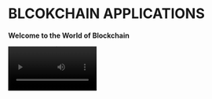 # BLCOKCHAIN APPLICATIONS

**Welcome to the World of Blockchain**

<video src='https://drive.google.com/file/d/1D9RM4UWpW7POj38qdiIr44adt0p20KCu/view?usp=drive_link' width=180/>

[![RXVAULT BLOCK](https://drive.google.com/file/d/1meJkM23xkIbeT6iPxCWyIhukrE6tQAg1/view?usp=drive_link)](https://drive.google.com/file/d/1D9RM4UWpW7POj38qdiIr44adt0p20KCu/view?usp=drive_link)

